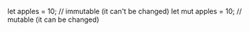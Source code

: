 let apples = 10; // immutable (it can't be changed)
let mut apples = 10; // mutable (it can be changed)
